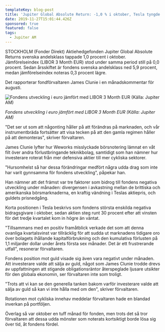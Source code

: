```yaml
---
templateKey: blog-post
title: 'Jupiter Global Absolute Return: -1,0 % i oktober, Tesla tyngde'
date: 2019-11-27T15:01:44.426Z
sponsored: true
featured: false
tags:
  - Jupiter AM
---
```

STOCKHOLM (Fonder Direkt) Aktiehedgefonden Jupiter Global Absolute Returns svenska andelsklass tappade 1,0 procent i oktober. Jämförelseindex (LIBOR 3 Month EUR) stod under samma period still på 0,0 procent. Sedan årsskiftet är fondens svenska andelsklass ned 5,9 procent, medan jämförelseindex noteras 0,3 procent lägre.



Det rapporterar fondförvaltaren James Clunie i en månadskommentar för augusti.

![Fondens utveckling i euro jämfört med LIBOR 3 Month EUR (Källa: Jupiter AM)](/img/globall.png "Fondens utveckling i euro jämfört med LIBOR 3 Month EUR (Källa: Jupiter AM)")

_Fondens utveckling i euro jämfört med LIBOR 3 Month EUR (Källa: Jupiter AM)_



"Det ser ut som att någonting håller på att förändras på marknaden, och vår instrumentbräda fortsätter att visa tecken på att den gamla regimen håller på att demonteras", skriver förvaltaren.



James Clunie lyfter hur Weworks misslyckade börsnotering lämnat en våt filt över andra förlustbringande teknikbolag, samtidigt som han nämner hur investerare roterat från mer defensiva aktier till mer cykliska sektorer.



"Hursomhelst så har dessa förändringar medfört några udda drag som inte har varit gynnsamma för fondens utveckling", påpekar han.



Han nämner att det främst var tre faktorer som bidrog till fondens negativa utveckling under månaden: divergensen i avkastning mellan de brittiska och amerikanska börsmarknaderna, en kraftig vändning i Teslas aktiepris, och guldets prisnedgång.



Korta positionen i Tesla beskrivs som fondens största enskilda negativa bidragsgivare i oktober, sedan aktien steg runt 30 procent efter att vinsten för det tredje kvartalet kom in högre än väntat.



"Tillsammans med en positiv framåtblick verkade det som att denna ovanliga kvartalsvinst var tillräcklig för att sudda ut marknadens tidigare oro över bolagets ihållande kapitalförbrukning och den kumulativa förlusten på 1,1 miljarder dollar under årets första sex månader. Det är ett frustrerande utfall", resonerar förvaltaren.



Fondens position mot guld visade sig även vara negativt under månaden. Att investerare valde att sälja av guld, något som James Clunie trodde drevs av uppfattningen att stigande obligationsräntor återspeglade ljusare utsikter för den globala ekonomin, ser förvaltaren inte som troligt.



"Trots att vi kan se den generella tanken bakom varför investerare valde att sälja av guld så kan vi inte hålla med om den", skriver förvaltaren.



Rotationen mot cykliska innehav meddelar förvaltaren hade en blandad inverkan på portföljen.



Överlag så var oktober en tuff månad för fonden, men trots det så tror förvaltaren att dessa udda mönster som noterats kortsiktigt borde lösa sig över tid, åt fondens fördel.

